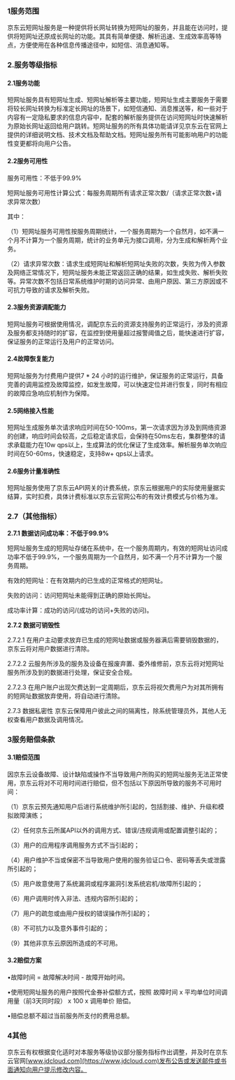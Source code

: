 ### 1服务范围

京东云短网址服务是一种提供将长网址转换为短网址的服务，并且能在访问时，提供将短网址还原成长网址的功能。其具有简单便捷、解析迅速、生成效率高等特点，方便使用在各种信息传播途径中，如短信、消息通知等。

### 2.服务等级指标

#### 2.1服务功能

短网址服务具有短网址生成、短网址解析等主要功能，短网址生成主要服务于需要将较长网址转换为标准定长网址的场景下，如短信通知、消息推送等，和一些对于内容有一定隐私要求的信息内容中，配套的解析服务提供在访问短网址时快速解析为原始长网址返回给用户跳转。短网址服务的所有具体功能请详见京东云在官网上提供的详细说明文档、技术文档及帮助文档。短网址服务所有可能影响用户的功能性变更都将向用户公告。

#### 2.2服务可用性

服务可用性：不低于99.9%

短网址服务可用性计算公式：每服务周期所有请求正常次数/（请求正常次数+请求异常次数）

其中：

（1）短网址服务可用性按服务周期统计，一个服务周期为一个自然月，如不满一个月不计算为一个服务周期，统计的业务单元为接口调用，分为生成和解析两个业务。

（2）请求异常次数：请求生成短网址和解析短网址失败的次数，失败为传入参数及网络正常情况下，短网址服务未能正常返回正确的结果，如生成失败、解析失败等。异常次数不包括日常系统维护时期的访问异常、由用户原因、第三方原因或不可抗力导致的请求及解析失败。

#### 2.3服务资源调配能力

短网址服务可根据使用情况，调配京东云的资源支持服务的正常运行，涉及的资源及服务都支持随时的扩容，在监控到使用量超过报警阈值之后，能快速进行扩容，保证服务的正常运行及用户的正常访问。

#### 2.4故障恢复能力

短网址服务为付费用户提供7 * 24 小时的运行维护，保证服务的正常运行，具备完善的调用监控及故障监控，如发生故障，可以快速定位并进行恢复，同时有相应的故障应急响应机制作为保障。

#### 2.5网络接入性能

短网址生成服务单次请求响应时间在50-100ms，第一次请求因为涉及到网络资源的创建，响应时间会较高，之后稳定请求后，会保持在50ms左右，集群整体的请求承载能力在10w qps以上，生成算法的优化保证了生成效率。解析服务单次响应时间在50-60ms，快速稳定，支持8w+ qps以上请求。

#### 2.6服务计量准确性

短网址服务使用了京东云API网关的计费系统，京东云根据用户的实际使用量据实结算，实时扣费，具体计费标准以京东云官网公布的有效计费模式与价格为准。

### 2.7（其他指标）

**2.7.1 数据访问成功率：不低于99.9%**

短网址服务生成的短网址存储在系统中，在一个服务周期内，有效的短网址访问成功率不低于99.9%，一个服务周期为一个自然月，如不满一个月不计算为一个服务周期。

有效的短网址：在有效期内的已生成的正常格式的短网址。

失败的访问：访问短网址未能得到正确的原始长网址。

成功率计算：成功的访问/(成功的访问+失败的访问)。

**2.7.2 数据可销毁性**

2.7.2.1 在用户主动要求放弃已生成的短网址数据或服务器满后需要销毁数据的，京东云将对用户数据进行清除。

2.7.2.2 云服务所涉及的服务及设备在报废弃置、委外维修前，京东云将对短网址服务所涉及到的数据进行处理，保证安全合规。

2.7.2.3 在用户账户出现欠费达到一定周期后，京东云将视欠费用户为对其所拥有的短网址数据放弃使用，将自动进行清除。

2.7.3 数据私密性 京东云保障用户彼此之间的隔离性，除系统管理员外，其他人无权查看用户数据及调用情况。

### 3服务赔偿条款

#### 3.1赔偿范围

因京东云设备故障、设计缺陷或操作不当导致用户所购买的短网址服务无法正常使用，京东云将对不可用时间进行赔偿，但不包括以下原因所导致的服务不可用时间：

（1）京东云预先通知用户后进行系统维护所引起的，包括割接、维护、升级和模拟故障演练；

（2）任何京东云所属API以外的调用方式、错误/违规调用或配置调整引起的；

（3）用户的应用程序调用服务方式不当引起的；

（4）用户维护不当或保密不当导致用户使用的服务验证口令、密码等丢失或泄露所引起的；

（5）用户故意使用了系统漏洞或程序漏洞引发系统宕机/故障所引起的；

（6）用户调用时传入非法、违规内容所引起的；

（7）用户的疏忽或由用户授权的错误操作所引起的；

（8）不可抗力以及意外事件引起的；

（9）其他非京东云原因所造成的不可用。

#### 3.2赔偿方案

•故障时间 = 故障解决时间 - 故障开始时间。

•使用短网址服务的用户按照代金券补偿额方式，按照 故障时间 x 平均单位时间调用量（前3天同时段） x  100  x 调用单价 赔偿。

•赔偿总额不超过当前服务所支付的费用总额。

### 4其他

京东云有权根据变化适时对本服务等级协议部分服务指标作出调整，并及时在京东云官网[www.jdcloud.com](https://www.jdcloud.com)发布公告或发送邮件或书面通知向用户提示修改内容。

